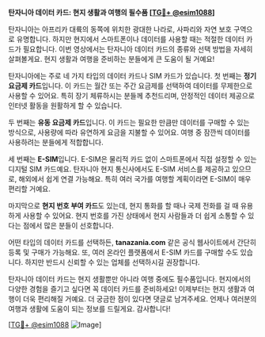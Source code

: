**탄자니아 데이터 카드: 현지 생활과 여행의 필수품 [[TG💪+ @esim1088](https://t.me/s/esim1088)]**

탄자니아는 아프리카 대륙의 동쪽에 위치한 광대한 나라로, 사파리와 자연 보호 구역으로 유명합니다. 하지만 현지에서 스마트폰이나 데이터를 사용할 때는 적절한 데이터 카드가 필요합니다. 이번 영상에서는 탄자니아 데이터 카드의 종류와 선택 방법을 자세히 살펴볼게요. 현지 생활과 여행을 준비하는 분들에게 큰 도움이 될 거예요!

탄자니아에는 주로 네 가지 타입의 데이터 카드나 SIM 카드가 있습니다. 첫 번째는 **정기 요금제 카드**입니다. 이 카드는 월간 또는 주간 요금제를 선택하여 데이터를 무제한으로 사용할 수 있어요. 특히 장기 체류하시는 분들께 추천드리며, 안정적인 데이터 제공으로 인터넷 활동을 원활하게 할 수 있습니다.

두 번째는 **유동 요금제 카드**입니다. 이 카드는 필요한 만큼만 데이터를 구매할 수 있는 방식으로, 사용량에 따라 유연하게 요금을 지불할 수 있어요. 여행 중 잠깐씩 데이터를 사용하려는 분들에게 적합합니다.

세 번째는 **E-SIM**입니다. E-SIM은 물리적 카드 없이 스마트폰에서 직접 설정할 수 있는 디지털 SIM 카드예요. 탄자니아 현지 통신사에서도 E-SIM 서비스를 제공하고 있으므로, 해외에서 쉽게 연결 가능해요. 특히 여러 국가를 여행할 계획이라면 E-SIM이 매우 편리할 거예요.

마지막으로 **현지 번호 부여 카드**도 있는데, 현지 통화를 할 때나 국제 전화를 걸 때 유용하게 사용할 수 있어요. 현지 번호를 가진 상태에서 현지 사람들과 더 쉽게 소통할 수 있다는 점에서 많은 분들이 선호합니다.

어떤 타입의 데이터 카드를 선택하든, **tanazania.com** 같은 공식 웹사이트에서 간단히 등록 및 구매가 가능해요. 또, 여러 온라인 플랫폼에서 E-SIM 카드를 구매할 수도 있습니다. 하지만 반드시 신뢰할 수 있는 업체를 선택하시길 권장합니다.

탄자니아 데이터 카드는 현지 생활뿐만 아니라 여행 중에도 필수품입니다. 현지에서의 다양한 경험을 즐기고 싶다면 꼭 데이터 카드를 준비하세요! 이제부터는 현지 생활과 여행이 더욱 편리해질 거예요. 더 궁금한 점이 있다면 댓글로 남겨주세요. 언제나 여러분의 여행과 생활에 도움이 되는 정보를 드릴게요. 감사합니다!

[[TG💪+ @esim1088](https://t.me/s/esim1088) ![Image](https://i.postimg.cc/Y0z9fWf4/image.png)]